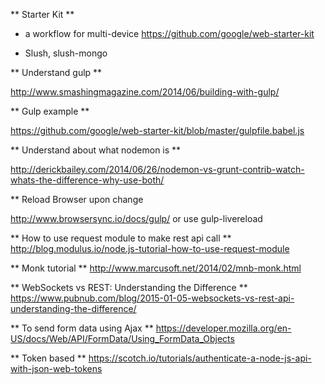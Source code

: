 
** Starter Kit **

- a workflow for multi-device
https://github.com/google/web-starter-kit

- Slush, slush-mongo

** Understand gulp **

 http://www.smashingmagazine.com/2014/06/building-with-gulp/

** Gulp example **

https://github.com/google/web-starter-kit/blob/master/gulpfile.babel.js

** Understand about what nodemon is ** 

http://derickbailey.com/2014/06/26/nodemon-vs-grunt-contrib-watch-whats-the-difference-why-use-both/

** Reload Browser upon change

http://www.browsersync.io/docs/gulp/
or use gulp-livereload

** How to use request module to make rest api call **
http://blog.modulus.io/node.js-tutorial-how-to-use-request-module

** Monk tutorial **
http://www.marcusoft.net/2014/02/mnb-monk.html

** WebSockets vs REST: Understanding the Difference **
https://www.pubnub.com/blog/2015-01-05-websockets-vs-rest-api-understanding-the-difference/

** To send form data using Ajax **
https://developer.mozilla.org/en-US/docs/Web/API/FormData/Using_FormData_Objects

** Token based **
https://scotch.io/tutorials/authenticate-a-node-js-api-with-json-web-tokens
